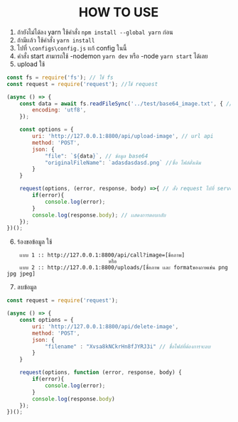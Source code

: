 <center><h1>HOW TO USE</h1></center>

1) ถ้ายังไม่ได้ลง yarn ใช้คำสั่ง `npm install --global yarn` ก่อน
2) ถ้ามีเเล้ว ใช้คำสั่ง `yarn install`
3) ไปที่ `\configs\config.js` เเก้ config ในนี้
4) คำสั่ง start สามารถใช้ -nodemon `yarn dev` หรือ -node `yarn start` ได้เลย
5) upload ใช้ 
```js
const fs = require('fs'); // ใช้ fs
const request = require('request'); //ใช้ request

(async () => {
    const data = await fs.readFileSync('../test/base64_image.txt', { // เลือกเเหล่งของข้อมูล
        encoding: 'utf8',
    });

    const options = {
        uri: 'http://127.0.0.1:8800/api/upload-image', // url api
        method: 'POST',
        json: {
            "file": `${data}`, // ข้อมูล base64
            "originalFileName": `adasdasdasd.png` //ชื่อ ไฟล์ดั่งเดิม
        }
    }

    request(options, (error, response, body) =>{ // สั่ง request ไปที่ server
        if(error){ 
            console.log(error);
        }
        console.log(response.body); // เเสดงการตอบกลับ
    });
})();
```
6) ร้องขอข้อมูล ใช้ 
```asciidoc
    เเบบ 1 :: http://127.0.0.1:8800/api/call?image=[ขื่อภาพ]
                                หรือ
    เเบบ 2 :: http://127.0.0.1:8800/uploads/[ชื่อภาพ เเละ formatของถาพเช่น png jpg jpeg]
```
7) ลบข้อมูล 
```js
const request = require('request');

(async () => {
    const options = {
        uri: 'http://127.0.0.1:8800/api/delete-image',
        method: 'POST',
        json: {
            "filename" : "Xvsa8kNCkrHn8fJYRJ3i" // ชื่อไฟล์ที่ต้องการจะลบ
        }
    }

    request(options, function (error, response, body) {
        if(error){
            console.log(error);
        }
        console.log(response.body)
    });
})();
```